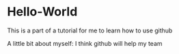 # Hello-World
This is a part of a tutorial for me to learn how to use github

A little bit about myself: I think github will help my team
